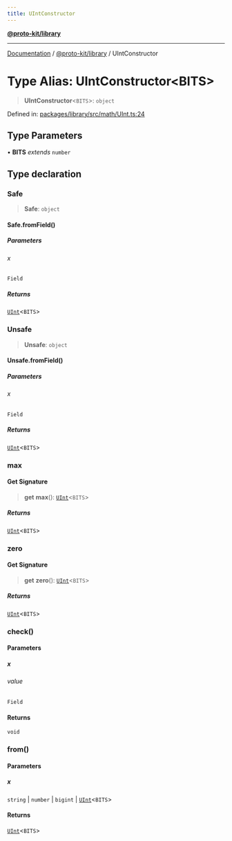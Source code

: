```yaml
---
title: UIntConstructor
---
```


[**@proto-kit/library**](../README.md)

***

[Documentation](../../../README.md) / [@proto-kit/library](../README.md) / UIntConstructor

# Type Alias: UIntConstructor\<BITS\>

> **UIntConstructor**\<`BITS`\>: `object`

Defined in: [packages/library/src/math/UInt.ts:24](https://github.com/proto-kit/framework/blob/28efa802e3737fc3b77339148b307ef7246f3ef1/packages/library/src/math/UInt.ts#L24)

## Type Parameters

• **BITS** *extends* `number`

## Type declaration

### Safe

> **Safe**: `object`

#### Safe.fromField()

##### Parameters

###### x

`Field`

##### Returns

[`UInt`](../classes/UInt.md)\<`BITS`\>

### Unsafe

> **Unsafe**: `object`

#### Unsafe.fromField()

##### Parameters

###### x

`Field`

##### Returns

[`UInt`](../classes/UInt.md)\<`BITS`\>

### max

#### Get Signature

> **get** **max**(): [`UInt`](../classes/UInt.md)\<`BITS`\>

##### Returns

[`UInt`](../classes/UInt.md)\<`BITS`\>

### zero

#### Get Signature

> **get** **zero**(): [`UInt`](../classes/UInt.md)\<`BITS`\>

##### Returns

[`UInt`](../classes/UInt.md)\<`BITS`\>

### check()

#### Parameters

##### x

###### value

`Field`

#### Returns

`void`

### from()

#### Parameters

##### x

`string` | `number` | `bigint` | [`UInt`](../classes/UInt.md)\<`BITS`\>

#### Returns

[`UInt`](../classes/UInt.md)\<`BITS`\>
